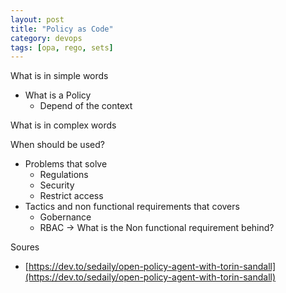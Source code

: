 ```yaml
---
layout: post
title: "Policy as Code"
category: devops
tags: [opa, rego, sets]
---
```


What is in simple words

- What is a Policy
    - Depend of the context

What is in complex words

When should be used?

- Problems that solve
    - Regulations
    - Security
    - Restrict access
- Tactics and non functional requirements that covers
    - Gobernance
    - RBAC → What is the Non functional requirement behind?

Soures

- [https://dev.to/sedaily/open-policy-agent-with-torin-sandall](https://dev.to/sedaily/open-policy-agent-with-torin-sandall)